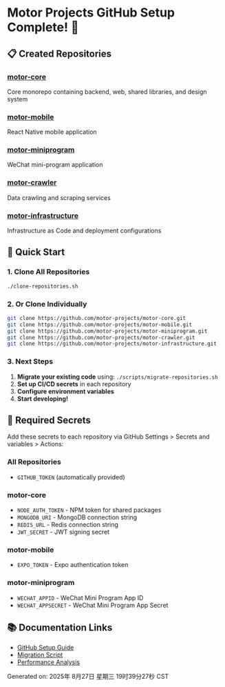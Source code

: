 # Motor Projects GitHub Setup Complete! 🎉

## 📋 Created Repositories

### [motor-core](https://github.com/motor-projects/motor-core)
Core monorepo containing backend, web, shared libraries, and design system

### [motor-mobile](https://github.com/motor-projects/motor-mobile)
React Native mobile application

### [motor-miniprogram](https://github.com/motor-projects/motor-miniprogram)
WeChat mini-program application

### [motor-crawler](https://github.com/motor-projects/motor-crawler)
Data crawling and scraping services

### [motor-infrastructure](https://github.com/motor-projects/motor-infrastructure)
Infrastructure as Code and deployment configurations


## 🚀 Quick Start

### 1. Clone All Repositories
```bash
./clone-repositories.sh
```

### 2. Or Clone Individually
```bash
git clone https://github.com/motor-projects/motor-core.git
git clone https://github.com/motor-projects/motor-mobile.git
git clone https://github.com/motor-projects/motor-miniprogram.git
git clone https://github.com/motor-projects/motor-crawler.git
git clone https://github.com/motor-projects/motor-infrastructure.git
```

### 3. Next Steps
1. **Migrate your existing code** using: `./scripts/migrate-repositories.sh`
2. **Set up CI/CD secrets** in each repository
3. **Configure environment variables**
4. **Start developing!**

## 🔑 Required Secrets

Add these secrets to each repository via GitHub Settings > Secrets and variables > Actions:

### All Repositories
- `GITHUB_TOKEN` (automatically provided)

### motor-core
- `NODE_AUTH_TOKEN` - NPM token for shared packages
- `MONGODB_URI` - MongoDB connection string
- `REDIS_URL` - Redis connection string  
- `JWT_SECRET` - JWT signing secret

### motor-mobile
- `EXPO_TOKEN` - Expo authentication token

### motor-miniprogram
- `WECHAT_APPID` - WeChat Mini Program App ID
- `WECHAT_APPSECRET` - WeChat Mini Program App Secret

## 📚 Documentation Links
- [GitHub Setup Guide](./GITHUB_SETUP_GUIDE.md)
- [Migration Script](./scripts/migrate-repositories.sh)
- [Performance Analysis](./PERFORMANCE_ANALYSIS_REPORT.md)

Generated on: 2025年 8月27日 星期三 19时39分27秒 CST
